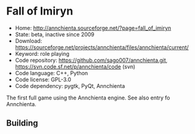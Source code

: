 # Fall of Imiryn

- Home: http://annchienta.sourceforge.net/?page=fall_of_imiryn
- State: beta, inactive since 2009
- Download: https://sourceforge.net/projects/annchienta/files/annchienta/current/
- Keyword: role playing
- Code repository: https://github.com/sago007/annchienta.git, https://svn.code.sf.net/p/annchienta/code (svn)
- Code language: C++, Python
- Code license: GPL-3.0
- Code dependency: pygtk, PyQt, Annchienta

The first full game using the Annchienta engine.
See also entry fo Annchienta.

## Building
